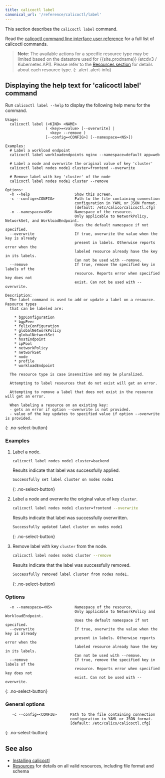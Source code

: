 ```yaml
---
title: calicoctl label
canonical_url: '/reference/calicoctl/label'
---
```


This section describes the `calicoctl label` command.

Read the [calicoctl command line interface user reference]({{site.baseurl}}/{{page.version}}/reference/calicoctl/)
for a full list of calicoctl commands.

> **Note**: The available actions for a specific resource type may be
> limited based on the datastore used for {{site.prodname}} (etcdv3 / Kubernetes API).
> Please refer to the
> [Resources section]({{site.baseurl}}/{{page.version}}/reference/resources/)
> for details about each resource type.
{: .alert .alert-info}


## Displaying the help text for 'calicoctl label' command

Run `calicoctl label --help` to display the following help menu for the
command.

```
Usage:
  calicoctl label (<KIND> <NAME>
  	              ( <key>=<value> [--overwrite] |
  	                <key> --remove )
                  [--config=<CONFIG>] [--namespace=<NS>])

Examples:
  # Label a workload endpoint
  calicoctl label workloadendpoints nginx --namespace=default app=web

  # Label a node and overwrite the original value of key 'cluster'
  calicoctl label nodes node1 cluster=frontend --overwrite

  # Remove label with key 'cluster' of the node
  calicoctl label nodes node1 cluster --remove

Options:
  -h --help                    Show this screen.
  -c --config=<CONFIG>         Path to the file containing connection
                               configuration in YAML or JSON format.
                               [default: /etc/calico/calicoctl.cfg]
  -n --namespace=<NS>          Namespace of the resource.
                               Only applicable to NetworkPolicy, NetworkSet, and WorkloadEndpoint.
                               Uses the default namespace if not specified.
  --overwrite                  If true, overwrite the value when the key is already
                               present in labels. Otherwise reports error when the
                               labeled resource already have the key in its labels.
                               Can not be used with --remove.
  --remove                     If true, remove the specified key in labels of the
                               resource. Reports error when specified key does not
                               exist. Can not be used with --overwrite.

Description:
  The label command is used to add or update a label on a resource. Resource types
  that can be labeled are:

    * bgpConfiguration
    * bgpPeer
    * felixConfiguration
    * globalNetworkPolicy
    * globalNetworkSet
    * hostEndpoint
    * ipPool
    * networkPolicy
    * networkSet
    * node
    * profile
    * workloadEndpoint

  The resource type is case insensitive and may be pluralized.

  Attempting to label resources that do not exist will get an error.

  Attempting to remove a label that does not exist in the resource will get an error.

  When labeling a resource on an existing key:
  - gets an error if option --overwrite is not provided.
  - value of the key updates to specified value if option --overwrite is provided.
```
{: .no-select-button}

### Examples

1. Label a node.

   ```bash
   calicoctl label nodes node1 cluster=backend
   ```

   Results indicate that label was successfully applied.

   ```bash
   Successfully set label cluster on nodes node1
   ```
   {: .no-select-button}

1. Label a node and overwrite the original value of key `cluster`.
   ```bash
   calicoctl label nodes node1 cluster=frontend --overwrite
   ```

   Results indicate that label was successfully overwritten.

   ```bash
   Successfully updated label cluster on nodes node1
   ```
   {: .no-select-button}

1. Remove label with key `cluster` from the node.
   ```bash
   calicoctl label nodes node1 cluster --remove
   ```

   Results indicate that the label was successfully removed.

   ```bash
   Successfully removed label cluster from nodes node1.
   ```
   {: .no-select-button}

### Options

```
  -n --namespace=<NS>          Namespace of the resource.
                               Only applicable to NetworkPolicy and WorkloadEndpoint.
                               Uses the default namespace if not specified.
  --overwrite                  If true, overwrite the value when the key is already
                               present in labels. Otherwise reports error when the
                               labeled resource already have the key in its labels.
                               Can not be used with --remove.
  --remove                     If true, remove the specified key in labels of the
                               resource. Reports error when specified key does not
                               exist. Can not be used with --overwrite.
```
{: .no-select-button}

### General options

```
   -c --config=<CONFIG>      Path to the file containing connection
                             configuration in YAML or JSON format.
                             [default: /etc/calico/calicoctl.cfg]
```
{: .no-select-button}

## See also

-  [Installing calicoctl]({{site.baseurl}}/{{page.version}}/getting-started/calicoctl/install)
-  [Resources]({{site.baseurl}}/{{page.version}}/reference/resources/) for details on all valid resources, including file format
   and schema
